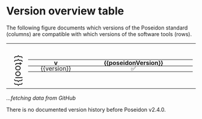 # Version overview table

The following figure documents which versions of the Poseidon standard (columns) are compatible with which versions of the software tools (rows).

<script>
  Vue.createApp({
    data () {
     return {
        versionTableRows: null,
        tools: null,
        poseidonVersions: null,
        versionsPerTool: null
      }
    },
    async mounted () {
      const response = await fetch(
        "https://raw.githubusercontent.com/poseidon-framework/poseidon-framework.github.io/master/version_table_figure/version_table.tsv"
      );
      const versionTableTSVData = await response.text();
      this.versionTableRows = this.parseTSV(versionTableTSVData);
      this.tools = ["trident", "xerxes", "qjanno", "janno"]
        //this.versionTableRows.map((row) => row.tool).filter(this.unique).sort()
      this.poseidonVersions = this.versionTableRows.map((row) => row.poseidonVersion).filter(this.unique).sort()
      this.versionsPerTool = this.tools.map((tool) => this.getVersions(tool, this.versionTableRows))
      //console.log(this.versionsPerTool)
    },
    methods: {
      parseTSV(csvData) {
        const lines = csvData.split("\n");
        const headers = lines[0].split("\t");
        const rows = [];
        for (let i = 1; i < lines.length; i++) {
          const values = lines[i].split("\t");
          if (values.length !== headers.length) continue;
          const row = {};
          for (let j = 0; j < headers.length; j++) {
            row[headers[j]] = values[j];
          }
          rows.push(row);
        }
        return rows;
      },
      getVersions(tool, versionTableRows) {
        return(
          versionTableRows
            .filter((row) => row.tool == tool)
            .map((row) => row.version)
            .filter(this.unique)
            // https://stackoverflow.com/questions/40201533/sort-version-dotted-number-strings-in-javascript
            .map( a => a.split('.').map( n => +n+1000000 ).join('.') )
            .sort((a,b) => b-a)
            .map( a => a.split('.').map( n => +n-1000000 ).join('.') )
        )
      },
      exists2(versionTableRows,t,v,pV) {
        return(true);
      },
      exists(versionTableRows,t,v,pV) {
        var fittingRows = versionTableRows.filter((row) => row.tool == t && row.version == v && row.poseidonVersion == pV );
        return fittingRows.length > 0;
      },
      unique(value, index, array) {
        return array.indexOf(value) === index;
      }
    }
  }).mount('#versionFileViewer');
</script>

<div id="versionFileViewer">

  <div v-if="versionTableRows">
    <table class="table-default">
      <tbody class="table-body">
      <tr v-for="tool in tools" style="background: none;">
        <td style="vertical-align: top; text-align: left; padding-top: 30px; writing-mode: vertical-rl; font-size: 25px;">
          {{tool}}
        </td>
        <td>
          <table class="table-default">
            <thead>
              <tr style="background: none;">
                <th>v</th>
                <th v-for="poseidonVersion in poseidonVersions">{{poseidonVersion}}<th>
              <tr>
            </thead>
            <tbody>
              <tr v-for="version in versionsPerTool[tools.findIndex((t) => t == tool)]">
                <td>{{version}}</td>
                <td v-for="poseidonVersion in poseidonVersions">
                  <div v-if="exists(versionTableRows,tool,version,poseidonVersion)">
                    ✅
                  </div>
                </td>
              </tr>
            </tbody>
          </table>
        </td>
      </tr>
      </tbody>
    </table>
  </div>
  
  <div v-else><i>...fetching data from GitHub</i></div>

</div>

<style>
  .table-default {
    width: 100%;
    display: table !important;
  }
  .table-default thead {
    width: 100%;
  } 
  .table-default tbody {
    width: 100%;
  } 
  .table-default tr {
    width: 100%;
    line-height: 8px !important;
  }
  .table-default th {
    text-align: center !important;
  }
  .table-default td {
    text-align: center;
  }
</style>

There is no documented version history before Poseidon v2.4.0.

